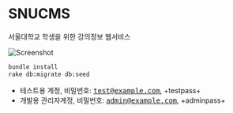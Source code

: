 SNUCMS
========

서울대학교 학생을 위한 강의정보 웹서비스

![Screenshot](https://swsnu.github.io/SNUCMS/screenshot.png)

```sh
bundle install
rake db:migrate db:seed
```

* 테스트용 계정, 비밀번호: <tt>test@example.com</tt>, +testpass+
* 개발용 관리자계정, 비밀번호: <tt>admin@example.com</tt>, +adminpass+
